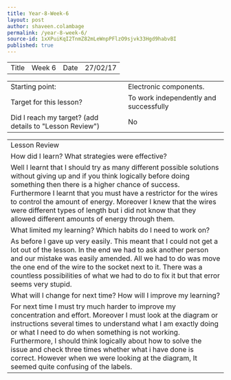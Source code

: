 ```yaml
---
title: Year-8-Week-6
layout: post
author: shaveen.colambage
permalink: /year-8-week-6/
source-id: 1xXPuiKqI2TnmZ82mLeWnpPFlzO9sjvk33Hgd9habvBI
published: true
---
```

<table>
  <tr>
    <td>Title</td>
    <td>Week 6</td>
    <td>Date</td>
    <td>27/02/17</td>
  </tr>
</table>


<table>
  <tr>
    <td>Starting point:</td>
    <td>Electronic components.</td>
  </tr>
  <tr>
    <td>Target for this lesson?</td>
    <td>To work independently and successfully</td>
  </tr>
  <tr>
    <td>Did I reach my target? 
(add details to "Lesson Review")</td>
    <td> No</td>
  </tr>
</table>


<table>
  <tr>
    <td>Lesson Review</td>
  </tr>
  <tr>
    <td>How did I learn? What strategies were effective? </td>
  </tr>
  <tr>
    <td>Well I learnt that I should try as many different possible solutions without giving up and if you think logically before doing something then there is a higher chance of success. Furthermore I learnt that you must have a restrictor for the wires to control the amount of energy. Moreover I knew that the wires were different types of length but i did not know that they allowed different amounts of energy through them.</td>
  </tr>
  <tr>
    <td>What limited my learning? Which habits do I need to work on? </td>
  </tr>
  <tr>
    <td>As before I gave up very easily. This meant that I could not get a lot out of the lesson. In the end we had to ask another person and our mistake was easily amended. All we had to do was move the one end of the wire to the socket next to it. There was a countless possibilities of what we had to do to fix it but that error seems very stupid.</td>
  </tr>
  <tr>
    <td>What will I change for next time? How will I improve my learning?</td>
  </tr>
  <tr>
    <td>For next time I must try much harder to improve my concentration and effort. Moreover I must look at the diagram or instructions several times to understand what I am exactly  doing or what I need to do when something is not working. Furthermore, I should think logically about how to solve the issue and check three times whether what i have done is correct. However when we were looking at the diagram, It seemed quite confusing of the labels.</td>
  </tr>
</table>


